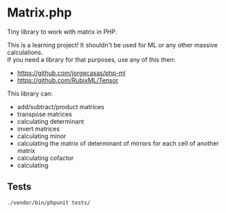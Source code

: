 # Matrix.php
Tiny library to work with matrix in PHP. 

This is a learning project! It shouldn't be used for ML or any other massive calculations.   
If you need a library for that purposes, use any of this then:
- https://github.com/jorgecasas/php-ml
- https://github.com/RubixML/Tensor

This library can:
- add/subtract/product matrices
- transpose matrices
- calculating determinant
- invert matrices
- calculating minor
- calculating the matrix of determinant of mirrors for each cell of another matrix
- calculating cofactor
- calculating 

## Tests
`./vendor/bin/phpunit tests/`